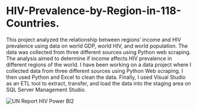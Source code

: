 # HIV-Prevalence-by-Region-in-118-Countries.
This project analyzed the relationship between regions’ income and HIV prevalence using data on world GDP, world HIV, and world population. The data was collected from three different sources using Python web scraping. The analysis aimed to determine if income affects HIV prevalence in different regions of the world.
I have been working on a data project where I collected data from three different sources using Python Web scraping. I then used Python and Excel to clean the data. Finally, I used Visual Studio as an ETL tool to extract, transfer, and load the data into the staging area on SQL Server Management Studio.

![UN Report HIV Power BI2](https://github.com/yonk1/HIV-Prevalence-by-Region-in-118-Countries./assets/118687404/3ca8d612-4d0c-4c73-a661-77f87f59bcdb)


  
